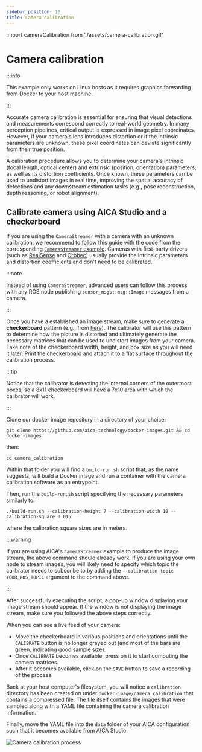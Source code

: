 ```yaml
---
sidebar_position: 12
title: Camera calibration
---
```


import cameraCalibration from './assets/camera-calibration.gif'

# Camera calibration

:::info

This example only works on Linux hosts as it requires graphics forwarding from Docker to your host machine.

:::

Accurate camera calibration is essential for ensuring that visual detections and measurements correspond correctly to
real-world geometry. In many perception pipelines, critical output is expressed in image pixel coordinates. However, if
your camera's lens introduces distortion or if the intrinsic parameters are unknown, these pixel coordinates can deviate
significantly from their true position.

A calibration procedure allows you to determine your camera's intrinsic (focal length, optical center) and extrinsic
(position, orientation) parameters, as well as its distortion coefficients. Once known, these parameters can be used to
undistort images in real time, improving the spatial accuracy of detections and any downstream estimation tasks (e.g.,
pose reconstruction, depth reasoning, or robot alignment).

## Calibrate camera using AICA Studio and a checkerboard

If you are using the `CameraStreamer` with a camera with an unknown calibration, we recommend to follow this guide with
the code from the corresponding [`CameraStreamer` example](./camera-streamer.md). Cameras with first-party drivers (such
as [RealSense](./realsense-component.md) and [Orbbec](./orbbec-component.md)) usually provide the intrinsic parameters
and distortion coefficients and don't need to be calibrated.

:::note

Instead of using `CameraStreamer`, advanced users can follow this process with any ROS node publishing
`sensor_msgs::msg::Image` messages from a camera.

:::

Once you have a established an image stream, make sure to generate a **checkerboard** pattern (e.g., from
[here](https://calib.io/pages/camera-calibration-pattern-generator)). The calibrator will use this pattern to determine
how the picture is distorted and ultimately generate the necessary matrices that can be used to undistort images from
your camera. Take note of the checkerboard width, height, and box size as you will need it later. Print the checkerboard
and attach it to a flat surface throughout the calibration process.

:::tip

Notice that the calibrator is detecting the internal corners of the outermost boxes, so a 8x11 checkerboard will have a
7x10 area with which the calibrator will work.

:::

Clone our docker image repository in a directory of your choice:

```shell
git clone https://github.com/aica-technology/docker-images.git && cd docker-images
```

then:

```shell
cd camera_calibration
```

Within that folder you will find a `build-run.sh` script that, as the name suggests, will build a Docker image and run a
container with the camera calibration software as an entrypoint.


Then, run the `build-run.sh` script specifying the necessary parameters similarly to:

```shell
./build-run.sh --calibration-height 7 --calibration-width 10 --calibration-square 0.015
```

where the calibration square sizes are in meters.

:::warning

If you are using AICA's `CameraStreamer` example to produce the image stream, the above command should already work.
If you are using your own node to stream images, you will likely need to specify which topic the calibrator needs to
subscribe to by adding the `--calibration-topic YOUR_ROS_TOPIC` argument to the command above.

:::

After successfully executing the script, a pop-up window displaying your image stream should appear. If the window is
not displaying the image stream, make sure you followed the above steps correctly.

When you can see a live feed of your camera:

- Move the checkerboard in various positions and orientations until the `CALIBRATE` button is no longer grayed out (and
most of the bars are green, indicating good sample size).
- Once `CALIBRATE` becomes available, press on it to start computing the camera matrices.
- After it becomes available, click on the `SAVE` button to save a recording of the process.

Back at your host computer's filesystem, you will notice a `calibration` directory has been created on under
`docker-image/camera_calibration` that contains a compressed file. The file itself contains the images that were sampled
along with a YAML file containing the camera calibration information.

Finally, move the YAML file into the `data` folder of your AICA configuration such that it becomes available from AICA
Studio.

<div class="text--center">
  <img src={cameraCalibration} alt="Camera calibration process" />
</div>
